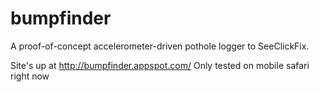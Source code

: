 bumpfinder
==========

A proof-of-concept accelerometer-driven pothole logger to SeeClickFix.

Site's up at http://bumpfinder.appspot.com/  Only tested on mobile safari right now